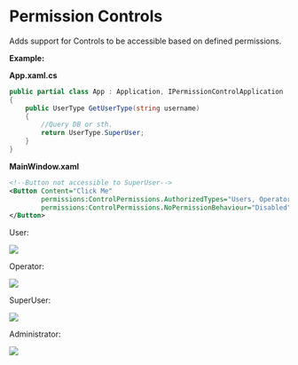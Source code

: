 
# Permission Controls

Adds support for Controls to be accessible based on defined permissions.

**Example:**


**App.xaml.cs**
```cs
public partial class App : Application, IPermissionControlApplication
{
	public UserType GetUserType(string username)
	{
		//Query DB or sth.
		return UserType.SuperUser;
	}
}
```
**MainWindow.xaml**
```xml
<!--Button not accessible to SuperUser-->
<Button Content="Click Me"		
		permissions:ControlPermissions.AuthorizedTypes="Users, Operators"
		permissions:ControlPermissions.NoPermissionBehaviour="Disabled">
</Button>
````

User:

<img src="./img/User.png" />

Operator:

<img src="./img/Operator.png" />

SuperUser:

<img src="./img/SuperUser.png" />

Administrator:

<img src="./img/Administrator.png" />
